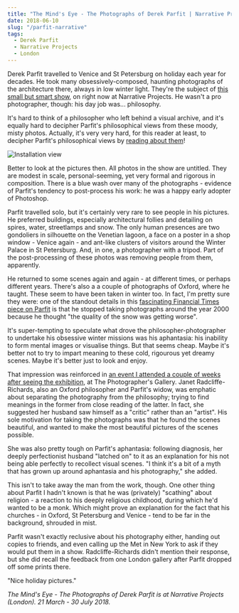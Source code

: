 ```yaml
---
title: "The Mind's Eye - The Photographs of Derek Parfit | Narrative Projects"
date: 2018-06-10
slug: "/parfit-narrative"
tags:
  - Derek Parfit
  - Narrative Projects
  - London
---
```


Derek Parfit travelled to Venice and St Petersburg on holiday each year for decades. He took many obsessively-composed, haunting photographs of the architecture there, always in low winter light. They're the subject of [this small but smart show](http://narrativeprojects.com/exhibitions/the-minds-eye/), on right now at Narrative Projects. He wasn't a pro photographer, though: his day job was... philosophy.

It's hard to think of a philosopher who left behind a visual archive, and it's equally hard to decipher Parfit's philosophical views from these moody, misty photos. Actually, it's very very hard, for this reader at least, to decipher Parfit's philosophical views by [reading about them](http://narrativeprojects.com/wp-content/uploads/2018/03/How-To-Be-Good-The-New-Yorker.pdf)!

![Installation view](/parfit-narrative.jpg)

Better to look at the pictures then. All photos in the show are untitled. They are modest in scale, personal-seeming, yet very formal and rigorous in composition. There is a blue wash over many of the photographs - evidence of Parfit's tendency to post-process his work: he was a happy early adopter of Photoshop.

Parfit travelled solo, but it's certainly very rare to see people in his pictures. He preferred buildings, especially architectural follies and detailing on spires, water, streetlamps and snow. The only human presences are two gondoliers in silhouette on the Venetian lagoon, a face on a poster in a shop window - Venice again - and ant-like clusters of visitors around the Winter Palace in St Petersburg. And, in one, a photographer with a tripod. Part of the post-processing of these photos was removing people from them, apparently.

He returned to some scenes again and again - at different times, or perhaps different years. There's also a a couple of photographs of Oxford, where he taught. These seem to have been taken in winter too. In fact, I'm pretty sure they were: one of the standout details in this [fascinating Financial Times piece on Parfit](https://www.ft.com/content/8b4f9470-4816-11e8-8ae9-4b5ddcca99b3) is that he stopped taking photographs around the year 2000 because he thought "the quality of the snow was getting worse".

It's super-tempting to speculate what drove the philosopher-photographer to undertake his obsessive winter missions was his aphantasia: his inability to form mental images or visualise things. But that seems cheap. Maybe it's better not to try to impart meaning to these cold, rigourous yet dreamy scenes. Maybe it's better just to look and enjoy.

That impression was reinforced in [an event I attended a couple of weeks after seeing the exhibition](https://thephotographersgallery.org.uk/whats-on/talks-and-events/minds-eye-photographs-derek-parfit), at The Photographer's Gallery. Janet Radcliffe-Richards, also an Oxford philosopher and Parfit's widow, was emphatic about separating the photography from the philosophy; trying to find meanings in the former from close reading of the latter. In fact, she suggested her husband saw himself as a "critic" rather than an "artist". His sole motivation for taking the photographs was that he found the scenes beautiful, and wanted to make the most beautiful pictures of the scenes possible.

She was also pretty tough on Parfit's aphantasia: following diagnosis, her deeply perfectionist husband "latched on" to it as an explanation for his not being able perfectly to recollect visual scenes. "I think it's a bit of a myth that has grown up around aphantasia and his photography," she added.

This isn't to take away the man from the work, though. One other thing about Parfit I hadn't known is that he was (privately) "scathing" about religion - a reaction to his deeply religious childhood, during which he'd wanted to be a monk. Which might prove an explanation for the fact that his churches - in Oxford, St Petersburg and Venice - tend to be far in the background, shrouded in mist.

Parfit wasn't exactly reclusive about his photography either, handing out copies to friends, and even calling up the Met in New York to ask if they would put them in a show. Radcliffe-Richards didn't mention their response, but she did recall the feedback from one London gallery after Parfit dropped off some prints there.

"Nice holiday pictures."

*The Mind's Eye - The Photographs of Derek Parfit is at Narrative Projects (London). 21 March - 30 July 2018.*
